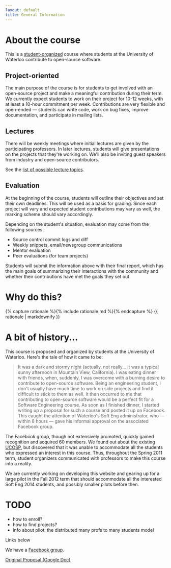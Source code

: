 ```yaml
---
layout: default
title: General Information
---
```


<h1 id='about-the-course'>About the course</h1>

This is a [student-organized](#history) course where students at the University of Waterloo contribute to open-source software.

## Project-oriented
The main purpose of the course is for students to get involved with an open-source project and make a meaningful contribution during their term. We currently expect students to work on their project for 10-12 weeks, with at least a 10-hour commitment per week. Contributions are very flexible and open-ended &mdash; students can write code, work on bug fixes, improve documentation, and participate in mailing lists.

## Lectures
There will be weekly meetings where initial lectures are given by the participating professors. In later lectures, students will give presentations on the projects that they're working on. We'll also be inviting guest speakers from industry and open-source contributors.

See the [list of possible lecture topics](/course-information#lecture-topics).

## Evaluation
At the beginning of the course, students will outline their objectives and set their own deadlines. This will be used as a basis for grading. Since each project will vary and expected student contributions may vary as well, the marking scheme should vary accordingly.

Depending on the student's situation, evaluation may come from the following sources:

- Source control commit logs and diff
- Weekly snippets, email/newsgroup communications
- Mentor evaluation
- Peer evaluations (for team projects)

Students will submit the information above with their final report, which has the main goals of summarizing their interactions with the community and whether their contributions have met the goals they set out.


<h1 id='rationale'>Why do this?</h1>

{% capture rationale %}{% include rationale.md %}{% endcapture %}
{{ rationale | markdownify }}


<!--# How do I enroll?-->
<!--TODO-->
<!--- Project and mentor search-->
  <!--- Students can find their own projects and mentors-->
  <!--- There are OSS projects looking for student contribution. See Google Summer of Code (2011 list) and UCOSP-->
  <!--- Students can also select from a list of projects curated by the lead professor-->
  <!--- Lead professor can assist students in searching for projects and mentors-->
  <!--- We will provide an information page or website that students can reference when applying to projects-->
  <!--- Students should have their project selected before enrolling in the course-->
  <!--- lots of projects on GitHub-->

<!--# Pilot-->
<!--TODO-->
<!--For the pilot, instead of having a centralized, 1 professor to many students model, we will have a distributed many profs to many students model. In this way, we can have a low student-professor ratio and make the course scalable, even if professors do not get teaching credit. This is a necessity now because of the lack of teaching resources in the ECE department, making it difficult for ECE to grant professors teaching credit-->

<!--- two different possibilities-->
<!--- here we describe the other distributed model... multiple profs rotate together-->

<h1 id="history">A bit of history...</h1>
This course is proposed and organized by students at the University of Waterloo. Here's the tale of how it came to be:

> It was a dark and stormy night (actually, not really... it was a typical sunny afternoon in Mountain View, California). I was eating dinner with friends, when, suddenly, I was overcome with a burning desire to contribute to open-source software. Being an engineering student, I don't usually have much time to work on side projects and find it difficult to stick to them as well. It then occurred to me that contributing to open-source software would be a perfect fit for a Software Engineering course. As soon as I finished dinner, I started writing up a proposal for such a course and posted it up on Facebook. This caught the attention of Waterloo's Soft Eng administrator, who &mdash; within 8 hours &mdash; gave his informal approval on the associated Facebook group.

The Facebook group, though not extensively promoted, quickly gained recognition and acquired 60 members. We found out about the existing [UCOSP](http://ucosp.ca), but discovered that it was unable to accommodate all the students who expressed an interest in this course. Thus, throughout the Spring 2011 term, student organizers communicated with professors to make this course into a reality.

We are currently working on developing this website and gearing up for a large pilot in the Fall 2012 term that should accommodate all the interested Soft Eng 2014 students, and possibly smaller pilots before then.

# TODO

- how to enroll?
- how to find projects?
- info about pilot: the distributed many profs to many students model

Links below

We have a [Facebook group](http://www.facebook.com/home.php?sk=group_143736372360110&ap=1).

[Original Proposal (Google Doc)](https://docs.google.com/document/d/1yTSIiCd9qjUNOalFboaW_WIGG-UCvn6pQxSKWUgGP18/edit?authkey=CJmR97UH&hl=en_US&authkey=CJmR97UH)
